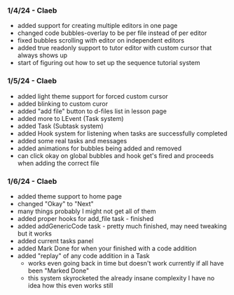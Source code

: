 ### 1/4/24 - Claeb
- added support for creating multiple editors in one page
- changed code bubbles-overlay to be per file instead of per editor
- fixed bubbles scrolling with editor on independent editors
- added true readonly support to tutor editor with custom cursor that always shows up
- start of figuring out how to set up the sequence tutorial system

### 1/5/24 - Claeb
- added light theme support for forced custom cursor
- added blinking to custom curor
- added "add file" button to d-files list in lesson page
- added more to LEvent (Task system)
- added Task (Subtask system)
- added Hook system for listening when tasks are successfully completed
- added some real tasks and messages
- added animations for bubbles being added and removed
- can click okay on global bubbles and hook get's fired and proceeds when adding the correct file

### 1/6/24 - Claeb
- added theme support to home page
- changed "Okay" to "Next"
- many things probably I might not get all of them
- added proper hooks for add_file task - finished
- added addGenericCode task - pretty much finished, may need tweaking but it works
- added current tasks panel
- added Mark Done for when your finished with a code addition
- added "replay" of any code addition in a Task
    - works even going back in time but doesn't work currently if all have been "Marked Done"
    - this system skyrocketed the already insane complexity I have no idea how this even works still